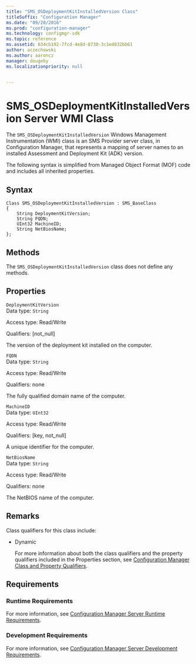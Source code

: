```yaml
---
title: "SMS_OSDeploymentKitInstalledVersion Class"
titleSuffix: "Configuration Manager"
ms.date: "09/20/2016"
ms.prod: "configuration-manager"
ms.technology: configmgr-sdk
ms.topic: reference
ms.assetid: 634cb192-7fcd-4e8d-8730-3c1ed832bb61
author: aczechowski
ms.author: aaroncz
manager: dougeby
ms.localizationpriority: null


---
```

# SMS_OSDeploymentKitInstalledVersion Server WMI Class
The `SMS_OSDeploymentKitInstalledVersion` Windows Management Instrumentation (WMI) class is an SMS Provider server class, in Configuration Manager, that represents a mapping of server names to an  installed Assessment and Deployment Kit (ADK) version.  

 The following syntax is simplified from Managed Object Format (MOF) code and includes all inherited properties.  

## Syntax  

```  
Class SMS_OSDeploymentKitInstalledVersion : SMS_BaseClass  
{  
    String DeploymentKitVersion;  
    String FQDN;  
    UInt32 MachineID;  
    String NetBiosName;  
};  

```  

## Methods  
 The `SMS_OSDeploymentKitInstalledVersion` class does not define any methods.  

## Properties  
 `DeploymentKitVersion`  
 Data type: `String`  

 Access type: Read/Write  

 Qualifiers: [not_null]  

 The version of the deployment kit installed on the computer.  

 `FQDN`  
 Data type: `String`  

 Access type: Read/Write  

 Qualifiers: none  

 The fully qualified domain name of the computer.  

 `MachineID`  
 Data type: `UInt32`  

 Access type: Read/Write  

 Qualifiers: [key, not_null]  

 A unique identifier for the computer.  

 `NetBiosName`  
 Data type: `String`  

 Access type: Read/Write  

 Qualifiers: none  

 The NetBIOS name of the computer.  

## Remarks  
 Class qualifiers for this class include:  

- Dynamic  

  For more information about both the class qualifiers and the property qualifiers included in the Properties section, see [Configuration Manager Class and Property Qualifiers](../../../develop/reference/misc/class-and-property-qualifiers.md).  

## Requirements  

### Runtime Requirements  
 For more information, see [Configuration Manager Server Runtime Requirements](../../../develop/core/reqs/server-runtime-requirements.md).  

### Development Requirements  
 For more information, see [Configuration Manager Server Development Requirements](../../../develop/core/reqs/server-development-requirements.md).  
